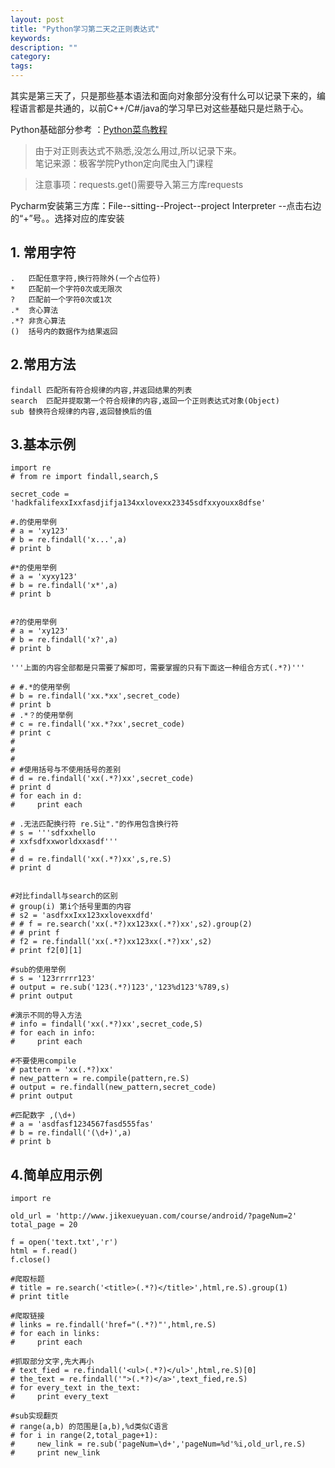 ```yaml
---
layout: post
title: "Python学习第二天之正则表达式"
keywords: 
description: ""
category: 
tags: 
---
```


<!--markdown-->其实是第三天了，只是那些基本语法和面向对象部分没有什么可以记录下来的，编程语言都是共通的，以前C++/C#/java的学习早已对这些基础只是烂熟于心。  
Python基础部分参考 ：[Python菜鸟教程][1]  
  
>由于对正则表达式不熟悉,没怎么用过,所以记录下来。  
>笔记来源：极客学院Python定向爬虫入门课程  
  
>注意事项：requests.get()需要导入第三方库requests  
  
Pycharm安装第三方库：File--sitting--Project--project Interpreter --点击右边的“+”号。。选择对应的库安装  
## 1. 常用字符  

    .	匹配任意字符,换行符除外(一个占位符)  
    *	匹配前一个字符0次或无限次  
    ?	匹配前一个字符0次或1次
    .*	贪心算法  
    .*?	非贪心算法  
    ()	括号内的数据作为结果返回  
  
## 2.常用方法  
  
    findall	匹配所有符合规律的内容,并返回结果的列表  
    search	匹配并提取第一个符合规律的内容,返回一个正则表达式对象(Object)  
    sub	替换符合规律的内容,返回替换后的值  
  
## 3.基本示例  
    import re  
    # from re import findall,search,S  
    
    secret_code = 'hadkfalifexxIxxfasdjifja134xxlovexx23345sdfxxyouxx8dfse'  
    
    #.的使用举例  
    # a = 'xy123'  
    # b = re.findall('x...',a)  
    # print b  
    
    #*的使用举例  
    # a = 'xyxy123'  
    # b = re.findall('x*',a)  
    # print b  
    
    
    #?的使用举例  
    # a = 'xy123'  
    # b = re.findall('x?',a)  
    # print b  
    
    '''上面的内容全部都是只需要了解即可，需要掌握的只有下面这一种组合方式(.*?)'''  
    
    # #.*的使用举例  
    # b = re.findall('xx.*xx',secret_code)  
    # print b  
    # .*？的使用举例  
    # c = re.findall('xx.*?xx',secret_code)  
    # print c  
    #  
    #  
    #  
    # #使用括号与不使用括号的差别  
    # d = re.findall('xx(.*?)xx',secret_code)  
    # print d  
    # for each in d:  
    #     print each  
    
    # .无法匹配换行符 re.S让"."的作用包含换行符  
    # s = '''sdfxxhello  
    # xxfsdfxxworldxxasdf'''  
    #  
    # d = re.findall('xx(.*?)xx',s,re.S)  
    # print d  
    
    
    #对比findall与search的区别  
    # group(i) 第i个括号里面的内容  
    # s2 = 'asdfxxIxx123xxlovexxdfd'  
    # # f = re.search('xx(.*?)xx123xx(.*?)xx',s2).group(2)  
    # # print f  
    # f2 = re.findall('xx(.*?)xx123xx(.*?)xx',s2)  
    # print f2[0][1]  
    
    #sub的使用举例  
    # s = '123rrrrr123'  
    # output = re.sub('123(.*?)123','123%d123'%789,s)  
    # print output  
    
    #演示不同的导入方法  
    # info = findall('xx(.*?)xx',secret_code,S)  
    # for each in info:  
    #     print each  
    
    #不要使用compile  
    # pattern = 'xx(.*?)xx'  
    # new_pattern = re.compile(pattern,re.S)  
    # output = re.findall(new_pattern,secret_code)  
    # print output  
    
    #匹配数字 ,(\d+)  
    # a = 'asdfasf1234567fasd555fas'  
    # b = re.findall('(\d+)',a)  
    # print b  
  
## 4.简单应用示例  
  
    import re  
    
    old_url = 'http://www.jikexueyuan.com/course/android/?pageNum=2'  
    total_page = 20  
    
    f = open('text.txt','r')  
    html = f.read()  
    f.close()  
    
    #爬取标题  
    # title = re.search('<title>(.*?)</title>',html,re.S).group(1)  
    # print title  
    
    #爬取链接  
    # links = re.findall('href="(.*?)"',html,re.S)  
    # for each in links:  
    #     print each  
    
    #抓取部分文字,先大再小  
    # text_fied = re.findall('<ul>(.*?)</ul>',html,re.S)[0]  
    # the_text = re.findall('">(.*?)</a>',text_fied,re.S)  
    # for every_text in the_text:  
    #     print every_text  
    
    #sub实现翻页  
    # range(a,b) 的范围是[a,b),%d类似C语言  
    # for i in range(2,total_page+1):  
    #     new_link = re.sub('pageNum=\d+','pageNum=%d'%i,old_url,re.S)  
    #     print new_link  
  
  
  
  [1]: http://www.runoob.com/python/python-tutorial.html  
